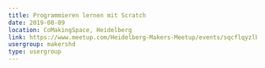 ```yaml
---
title: Programmieren lernen mit Scratch
date: 2019-08-09
location: CoMakingSpace, Heidelberg
link: https://www.meetup.com/Heidelberg-Makers-Meetup/events/sqcflqyzlbmb/
usergroup: makershd
type: usergroup
---
```

